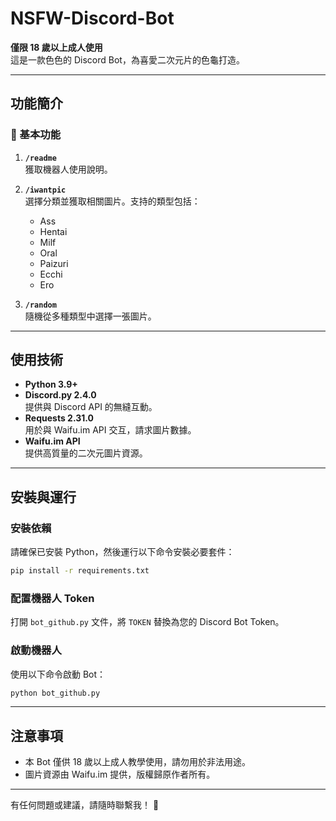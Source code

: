# NSFW-Discord-Bot

**僅限 18 歲以上成人使用**  
這是一款色色的 Discord Bot，為喜愛二次元片的色龜打造。

---

## 功能簡介

### 🌟 基本功能
1. **`/readme`**  
   獲取機器人使用說明。

2. **`/iwantpic`**  
   選擇分類並獲取相關圖片。支持的類型包括：  
   - Ass  
   - Hentai  
   - Milf  
   - Oral  
   - Paizuri  
   - Ecchi  
   - Ero  

3. **`/random`**  
   隨機從多種類型中選擇一張圖片。

---

## 使用技術

- **Python 3.9+**  
- **Discord.py 2.4.0**  
  提供與 Discord API 的無縫互動。
- **Requests 2.31.0**  
  用於與 Waifu.im API 交互，請求圖片數據。
- **Waifu.im API**  
  提供高質量的二次元圖片資源。

---

## 安裝與運行

### 安裝依賴
請確保已安裝 Python，然後運行以下命令安裝必要套件：
```bash
pip install -r requirements.txt
```

### 配置機器人 Token
打開 `bot_github.py` 文件，將 `TOKEN` 替換為您的 Discord Bot Token。

### 啟動機器人
使用以下命令啟動 Bot：
```bash
python bot_github.py
```

---

## 注意事項
- 本 Bot 僅供 18 歲以上成人教學使用，請勿用於非法用途。
- 圖片資源由 Waifu.im 提供，版權歸原作者所有。

---

有任何問題或建議，請隨時聯繫我！ 🎉
